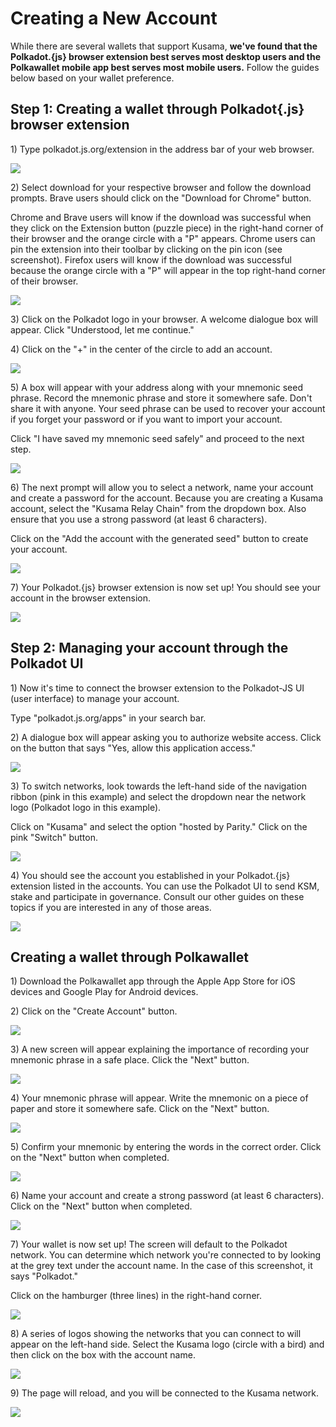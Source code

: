 # Creating a New Account

While there are several wallets that support Kusama, **we've found that the Polkadot.{js} browser extension best serves most desktop users and the Polkawallet mobile app best serves most mobile users.** Follow the guides below based on your wallet preference.

## Step 1: Creating a wallet through Polkadot{.js} browser extension

1\) Type polkadot.js.org/extension in the address bar of your web browser.

![](https://i.imgur.com/YO0m3tP.png)

2\) Select download for your respective browser and follow the download prompts. Brave users should click on the "Download for Chrome" button.

Chrome and Brave users will know if the download was successful when they click on the Extension button (puzzle piece) in the right-hand corner of their browser and the orange circle with a "P" appears. Chrome users can pin the extension into their toolbar by clicking on the pin icon (see screenshot). Firefox users will know if the download was successful because the orange circle with a "P" will appear in the top right-hand corner of their browser.

![](https://i.imgur.com/pkZuAht.png)

3\) Click on the Polkadot logo in your browser. A welcome dialogue box will appear. Click "Understood, let me continue."

4\) Click on the "+" in the center of the circle to add an account.

![](https://i.imgur.com/sh0WAqQ.jpg)

5\) A box will appear with your address along with your mnemonic seed phrase. Record the mnemonic phrase and store it somewhere safe. Don't share it with anyone. Your seed phrase can be used to recover your account if you forget your password or if you want to import your account.

Click "I have saved my mnemonic seed safely" and proceed to the next step.

![](https://i.imgur.com/q5facgU.png)

6\) The next prompt will allow you to select a network, name your account and create a password for the account. Because you are creating a Kusama account, select the "Kusama Relay Chain" from the dropdown box. Also ensure that you use a strong password \(at least 6 characters\).

Click on the "Add the account with the generated seed" button to create your account.

![](https://i.imgur.com/480oGUb.png)

7\) Your Polkadot.{js} browser extension is now set up! You should see your account in the browser extension.

![](https://i.imgur.com/X7COwhL.png)

## Step 2: Managing your account through the Polkadot UI

1\) Now it's time to connect the browser extension to the Polkadot-JS UI \(user interface\) to manage your account.

Type "polkadot.js.org/apps" in your search bar. 

2\) A dialogue box will appear asking you to authorize website access. Click on the button that says "Yes, allow this application access."

![](https://i.imgur.com/9yHKL2f.png)

3\) To switch networks, look towards the left-hand side of the navigation ribbon \(pink in this example\) and select the dropdown near the network logo \(Polkadot logo in this example\).

Click on "Kusama" and select the option "hosted by Parity." Click on the pink "Switch" button.

![](https://i.imgur.com/aF6aqn4.png)

4\) You should see the account you established in your Polkadot.{js} extension listed in the accounts. You can use the Polkadot UI to send KSM, stake and participate in governance. Consult our other guides on these topics if you are interested in any of those areas.

![](https://i.imgur.com/p5m0D1J.png)

## Creating a wallet through Polkawallet

1\) Download the Polkawallet app through the Apple App Store for iOS devices and Google Play for Android devices.

2\) Click on the "Create Account" button.

![](https://i.imgur.com/ul163Lo.jpg)

3\) A new screen will appear explaining the importance of recording your mnemonic phrase in a safe place. Click the "Next" button.


![](https://i.imgur.com/hyl3FDb.jpg)

4\) Your mnemonic phrase will appear. Write the mnemonic on a piece of paper and store it somewhere safe. Click on the "Next" button.

![](https://i.imgur.com/MkzXnjg.jpg)

5\) Confirm your mnemonic by entering the words in the correct order. Click on the "Next" button when completed.

![](https://i.imgur.com/EAuT7R7.jpg)

6\) Name your account and create a strong password \(at least 6 characters\). Click on the "Next" button when completed.

![](https://i.imgur.com/3ouTHum.jpg)

7\) Your wallet is now set up! The screen will default to the Polkadot network. You can determine which network you're connected to by looking at the grey text under the account name. In the case of this screenshot, it says "Polkadot."

Click on the hamburger (three lines) in the right-hand corner.

![](https://i.imgur.com/YYYj1IN.jpg)

8\) A series of logos showing the networks that you can connect to will appear on the left-hand side. Select the Kusama logo \(circle with a bird\) and then click on the box with the account name.

![](https://i.imgur.com/XVfCuyy.jpg)

9\) The page will reload, and you will be connected to the Kusama network.

![](https://i.imgur.com/wy8GGsm.jpg)

